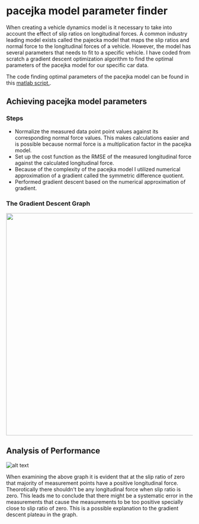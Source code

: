 # pacejka model parameter finder

When creating a vehicle dynamics model is it necessary to take into account the effect of slip ratios on longitudinal forces. A common industry leading model exists called the pajecka model that maps the slip ratios and normal force to the longitudinal forces of a vehicle. However, the model has several parameters that needs to fit to a specific vehicle. I have coded from scratch a gradient descent optimization algorithm to find the optimal parameters of the pacejka model for our specific car data. 

The code finding optimal parameters of the pacejka model can be found in this [matlab script.](https://github.com/AbdulRahmanSilmy/Pacejka_model_finder/blob/main/pacejka_para_optimizer.m).

## Achieving pacejka model parameters

### Steps

- Normalize the measured data point point values against its corresponding normal force values. This makes calculations easier and is possible because normal force is a multiplication factor in the pacejka model.
- Set up the cost function as the RMSE of the measured longitudinal force against the calculated longitudinal force.
- Because of the complexity of the pacejka model I utilized numerical approximation of a gradient called the symmetric difference quotient. 
- Performed gradient descent based on the numerical approximation of gradient.

### The Gradient Descent Graph

<img src="https://github.com/AbdulRahmanSilmy/vehicle_dynamic_model/blob/main/RMSE%20vs%20steps.jpg" width="600" height="600" />



## Analysis of Performance

![alt text](https://github.com/AbdulRahmanSilmy/vehicle_dynamic_model/blob/main/analysis%20of%20model.jpg)

When examining the above graph it is evident that at the slip ratio of zero that majority of measurement points have a positive longitudinal force. Theorotically there shouldn't be any longitudinal force when slip ratio is zero. This leads me to conclude that there might be a systematic error in the measurements that cause the measurements to be too positive specially close to slip ratio of zero. This is a possible explanation to the gradient descent plateau in the graph.

